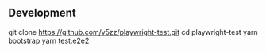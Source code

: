 
## Development
git clone https://github.com/v5zz/playwright-test.git
cd playwright-test
yarn bootstrap
yarn test:e2e2
